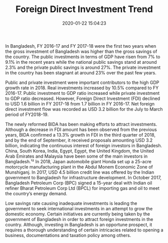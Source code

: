 ﻿---
title:  "Foreign Direct Investment Trend"
date:   2020-01-22 15:04:23
categories: [income-tax]
tags: [income-tax]
image: https://page.hassanandassociates.biz/assets/img/4.jpg
---

In Bangladesh, FY 2016-17 and FY 2017-18 were the first two
years when the gross investment of Bangladesh
was higher than the gross savings of the country.
The public investments in terms of GDP have
risen from 7% to 9.1% in the recent years while
the national public savings stand at around 2.3%
and the private public savings is around 27%.
The private investment in the country has been
stagnant at around 23% over the past few years.

Public and private investment were important
contributors to the high GDP growth rate in 2018. Real investments increased by 10.5%
compared to FY 2016-17. Public investment to
GDP ratio increased while private investment to
GDP ratio decreased. However, Foreign Direct
Investment (FDI) declined to USD 1.6 billion in
FY 2017-18 from 1.7 billion in FY 2016-17. Net
foreign direct investment flow was recorded as
USD 3.2 billion for the July to March period of FY2018-19.

The newly reformed BIDA has been making
efforts to attract investments. Although a
decrease in FDI amount has been observed from
the previous years, BIDA confirmed a 13.3%
growth in FDI in the third quarter of 2018, and
by the end of September, it received proposals
amounting USD 3.2 billion, indicating the
continuous interest of foreign investors in
Bangladesh.
China, South Korea, India, Egypt, Egypt, the United
Kingdom, the United Arab Emirates and Malaysia
have been some of the main investors in
Bangladesh.¹² In 2018, Japan automobile giant
Honda set up a 25-acre motorcycle
manufacturing plant in the Abdul Monem
Economic Zone of Munshiganj. In 2017, USD 4.5 
billion credit line was offered by the Indian 
government to Bangladesh for infrastructure
development. In October 2017, Bangladesh
Petroleum Corp (BPC) signed a 15-year deal with
Indian oil refiner Bharat Petroleum Corp Ltd
(BPCL) for importing gas and oil to meet the
country’s energy demand. 

Low savings rate causing inadequate investments
is leading the government to seek international
investments in an attempt to grow the domestic
economy. Certain initiatives are currently being
taken by the government of Bangladesh in order
to attract foreign investments in the country.
Although, investing in Bangladesh is an
opportune prospect, it requires a thorough
understanding of certain intricacies related to
opening a business, documentations and taxation policy among others. 

